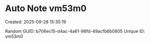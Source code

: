 ﻿# Auto Note vm53m0
Created: 2025-09-28 15:35:19

Random GUID: b706ec15-d4ac-4a61-98fd-49acfb6b0805
Unique ID: vm53m0
